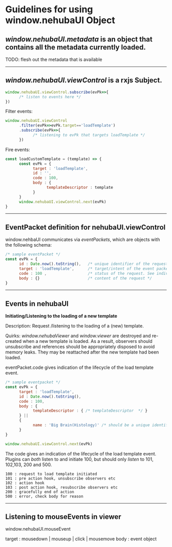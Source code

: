 Guidelines for using **window.nehubaUI** Object
======
*window.nehubaUI.metadata* is an object that contains all the metadata currently loaded.
---
TODO: flesh out the metadata that is available

---
*window.nehubaUI.viewControl* is a rxjs Subject.
---
```javascript
window.nehubaUI.viewControl.subscribe(evPk=>{
      /* listen to events here */
})
```
Filter events:
```javascript
window.nehubaUI.viewControl
      .filter(evPk=>evPk.target=='loadTemplate')
      .subscribe(evPk=>{
            /* listening to evPk that targets loadTemplate */
      })
```
Fire events:
```javascript
const loadCustomTemplate = (template) => {
      const evPk = {
            target : 'loadTemplate',
            id : '',
            code : 100,
            body : {
                  templateDescriptor : template
            }
      }
      window.nehubaUI.viewControl.next(evPk)
}
```
---
EventPacket definition for nehubaUI.viewControl
------
window.nehbaUI communicates via *eventPackets*, which are objects with the following schema:
```javascript
/* sample eventPacket */
const evPk = {
      id : Date.now().toString(),   /* unique identifier of the request */
      target : 'loadTemplate',      /* target/intent of the event packet, See individual event */
      code : 100 ,                  /* status of the request. See individual event */
      body : {}                     /* content of the request */
}
```

---
Events in nehubaUI
------

**Initiating/Listening to the loading of a new template**

Description: Request /listening to the loading of a (new) template. 

Quirks: *window.nehubaViewer* and *window.viewer* are destroyed and re-created when a new template is loaded. As a result, observers should unsubscribe and references should be appropriately disposed to avoid memory leaks. They may be reattached after the new template had been loaded. 

eventPacket.code gives indication of the lifecycle of the load template event.

```javascript
/* sample eventpacket */
const evPk = {
      target : 'loadTemplate',
      id : Date.now().toString(),
      code : 100,
      body : {
            templateDescriptor : { /* templateDescriptor  */ }
      } ||
      {
            name : 'Big Brain(Histology)' /* should be a unique identifier. But for now, name will have to do */
      }
}

window.nehubaUI.viewControl.next(evPk)

```
The code gives an indication of the lifecycle of the load template event. Plugins can *both* listen to and initiate 100, but should only *listen* to 101, 102,103, 200 and 500. 
```
100 : request to load template initiated
101 : pre action hook, unsubscribe observers etc
102 : action hook
103 : post action hook, resubscribe observers etc
200 : gracefully end of action
500 : error, check body for reason
```

---
**Listening to mouseEvents in viewer**
---

window.nehubaUI.mouseEvent

target : mousedown | mouseup | click | mousemove
body : event object